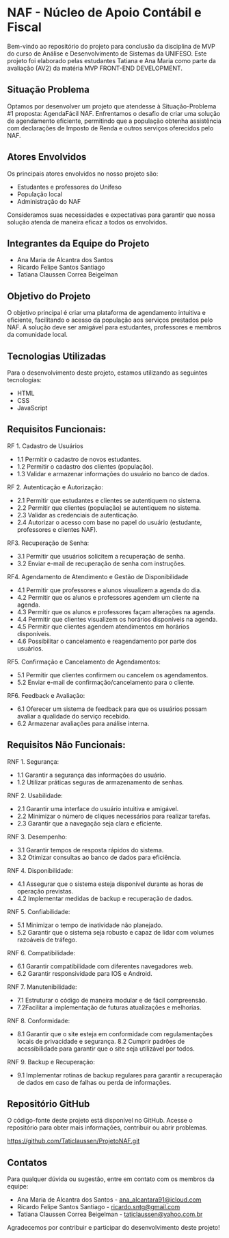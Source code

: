 # NAF - Núcleo de Apoio Contábil e Fiscal

Bem-vindo ao repositório do projeto para conclusão da disciplina de MVP do curso de Análise e Desenvolvimento de Sistemas da UNIFESO. Este projeto foi elaborado pelas estudantes Tatiana e Ana Maria como parte da avaliação (AV2) da matéria MVP FRONT-END DEVELOPMENT.

## Situação Problema

Optamos por desenvolver um projeto que atendesse à Situação-Problema #1 proposta: AgendaFácil NAF. Enfrentamos o desafio de criar uma solução de agendamento eficiente, permitindo que a população obtenha assistência com declarações de Imposto de Renda e outros serviços oferecidos pelo NAF.

## Atores Envolvidos

Os principais atores envolvidos no nosso projeto são:

- Estudantes e professores do Unifeso
- População local
- Administração do NAF

Consideramos suas necessidades e expectativas para garantir que nossa solução atenda de maneira eficaz a todos os envolvidos.

## Integrantes da Equipe do Projeto

- Ana Maria de Alcantra dos Santos
- Ricardo Felipe Santos Santiago
- Tatiana Claussen Correa Beigelman

## Objetivo do Projeto

O objetivo principal é criar uma plataforma de agendamento intuitiva e eficiente, facilitando o acesso da população aos serviços prestados pelo NAF. A solução deve ser amigável para estudantes, professores e membros da comunidade local.

## Tecnologias Utilizadas

Para o desenvolvimento deste projeto, estamos utilizando as seguintes tecnologias:

- HTML
- CSS
- JavaScript

##  Requisitos Funcionais:
RF 1. Cadastro de Usuários

- 1.1	Permitir o cadastro de novos estudantes.
- 1.2	Permitir o cadastro dos clientes (população).
- 1.3	Validar e armazenar informações do usuário no banco de dados.

RF 2. Autenticação e Autorização:

- 2.1 Permitir que estudantes e clientes se autentiquem no sistema. 
- 2.2 Permitir que clientes (população) se autentiquem no sistema.
- 2.3 Validar as credenciais de autenticação.
- 2.4 Autorizar o acesso com base no papel do usuário (estudante, professores e clientes NAF).
   
RF3. Recuperação de Senha:
- 3.1 Permitir que usuários solicitem a recuperação de senha.
- 3.2 Enviar e-mail de recuperação de senha com instruções.
   
RF4. Agendamento de Atendimento e Gestão de Disponibilidade
- 4.1 Permitir que professores e alunos visualizem a agenda do dia.
- 4.2 Permitir que os alunos e professores agendem um cliente na agenda.
- 4.3 Permitir que os alunos e professores façam alterações na agenda.
- 4.4 Permitir que clientes visualizem os horários disponíveis na agenda.
- 4.5 Permitir que clientes agendem atendimentos em horários disponíveis.
- 4.6 Possibilitar o cancelamento e reagendamento por parte dos usuários.
   
RF5. Confirmação e Cancelamento de Agendamentos:
- 5.1 Permitir que clientes confirmem ou cancelem os agendamentos.
- 5.2 Enviar e-mail de confirmação/cancelamento para o cliente.
   
RF6. Feedback e Avaliação:
- 6.1 Oferecer um sistema de feedback para que os usuários possam avaliar a qualidade do serviço recebido.
- 6.2 Armazenar avaliações para análise interna.

## Requisitos Não Funcionais:
RNF 1. Segurança:
- 1.1 Garantir a segurança das informações do usuário.
- 1.2 Utilizar práticas seguras de armazenamento de senhas.
   
RNF 2. Usabilidade:
- 2.1 Garantir uma interface do usuário intuitiva e amigável.
- 2.2 Minimizar o número de cliques necessários para realizar tarefas.
- 2.3 Garantir que a navegação seja clara e eficiente.
   
RNF 3. Desempenho:
- 3.1 Garantir tempos de resposta rápidos do sistema.
- 3.2 Otimizar consultas ao banco de dados para eficiência.
   
RNF 4. Disponibilidade:
- 4.1 Assegurar que o sistema esteja disponível durante as horas de operação previstas.
- 4.2 Implementar medidas de backup e recuperação de dados.
   
RNF 5. Confiabilidade:
- 5.1 Minimizar o tempo de inatividade não planejado.
- 5.2 Garantir que o sistema seja robusto e capaz de lidar com volumes razoáveis de tráfego.
   
RNF 6. Compatibilidade:
- 6.1 Garantir compatibilidade com diferentes navegadores web.
- 6.2 Garantir responsividade para IOS e Android.
   
RNF 7. Manutenibilidade:
- 7.1 Estruturar o código de maneira modular e de fácil compreensão.
- 7.2Facilitar a implementação de futuras atualizações e melhorias.
   
RNF 8. Conformidade:
- 8.1 Garantir que o site esteja em conformidade com regulamentações locais de privacidade e segurança.
8.2 Cumprir padrões de acessibilidade para garantir que o site seja utilizável por todos.
   
RNF 9. Backup e Recuperação:
- 9.1 Implementar rotinas de backup regulares para garantir a recuperação de dados em caso de falhas ou perda de informações.


## Repositório GitHub

O código-fonte deste projeto está disponível no GitHub. Acesse o repositório para obter mais informações, contribuir ou abrir problemas.

https://github.com/Taticlaussen/ProjetoNAF.git


## Contatos

Para qualquer dúvida ou sugestão, entre em contato com os membros da equipe:

- Ana Maria de Alcantra dos Santos - ana_alcantara91@icloud.com
- Ricardo Felipe Santos Santiago - ricardo.sntg@gmail.com
- Tatiana Claussen Correa Beigelman - taticlaussen@yahoo.com.br

Agradecemos por contribuir e participar do desenvolvimento deste projeto!
